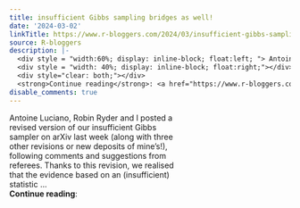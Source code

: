```yaml
---
title: insufficient Gibbs sampling bridges as well!
date: '2024-03-02'
linkTitle: https://www.r-bloggers.com/2024/03/insufficient-gibbs-sampling-bridges-as-well/
source: R-bloggers
description: |-
  <div style = "width:60%; display: inline-block; float:left; "> Antoine Luciano, Robin Ryder and I posted a revised version of our insufficient Gibbs sampler on arXiv last week (along with three other revisions or new deposits of mine’s!), following comments and suggestions from referees. Thanks to this revision, we realised that the evidence based on an (insufficient) statistic ...</div>
  <div style = "width: 40%; display: inline-block; float:right;"></div>
  <div style="clear: both;"></div>
  <strong>Continue reading</strong>: <a href="https://www.r-bloggers.com/2024/03/insufficient-gibbs-sampling-b ...
disable_comments: true
---
```

<div style = "width:60%; display: inline-block; float:left; "> Antoine Luciano, Robin Ryder and I posted a revised version of our insufficient Gibbs sampler on arXiv last week (along with three other revisions or new deposits of mine’s!), following comments and suggestions from referees. Thanks to this revision, we realised that the evidence based on an (insufficient) statistic ...</div>
<div style = "width: 40%; display: inline-block; float:right;"></div>
<div style="clear: both;"></div>
<strong>Continue reading</strong>: <a href="https://www.r-bloggers.com/2024/03/insufficient-gibbs-sampling-b ...
